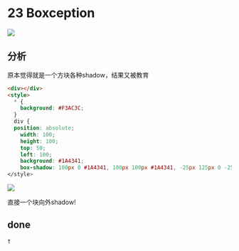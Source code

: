 # 23 Boxception

![](https://raw.githubusercontent.com/sari3l/css_battle/main/media/16774128788259/16774128882576.png)

## 分析

原本觉得就是一个方块各种shadow，结果又被教育

```html
<div></div>
<style>
  * {
    background: #F3AC3C;
  }
  div {
  position: absolute;
    width: 100;
    height: 100;
    top: 50;
    left: 100;
    background: #1A4341;
    box-shadow: 100px 0 #1A4341, 100px 100px #1A4341, -25px 125px 0 -25px #998235, -25px 75px 0 -25px #998235, 25px 75px 0 -25px #998235;
</style>
```

![](https://raw.githubusercontent.com/sari3l/css_battle/main/media/16774128788259/16774132318172.jpg)

直接一个块向外shadow!

## done

```html
†
```